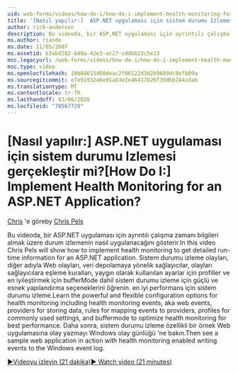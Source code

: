 ```yaml
---
uid: web-forms/videos/how-do-i/how-do-i-implement-health-monitoring-for-an-aspnet-application
title: '[Nasıl yapılır:]  ASP.NET uygulaması için sistem durumu Izlemesi gerçekleştir mi? | Microsoft Docs'
author: rick-anderson
description: Bu videoda, bir ASP.NET uygulaması için ayrıntılı çalışma zamanı bilgileri almak üzere durum izlemenin nasıl uygulanacağını gösterir. Güçlü ve... hakkında bilgi edinin
ms.author: riande
ms.date: 11/05/2007
ms.assetid: b3abd282-840a-42e3-ac27-cddbb22c5e33
msc.legacyurl: /web-forms/videos/how-do-i/how-do-i-implement-health-monitoring-for-an-aspnet-application
msc.type: video
ms.openlocfilehash: 18b84615d60deac2f06122d3d2b9689dc8efb09a
ms.sourcegitcommit: e7e91932a6e91a63e2e46417626f39d6b244a3ab
ms.translationtype: MT
ms.contentlocale: tr-TR
ms.lasthandoff: 03/06/2020
ms.locfileid: "78567720"
---
```

# <a name="how-do-i--implement-health-monitoring-for-an-aspnet-application"></a><span data-ttu-id="9bb6b-105">[Nasıl yapılır:]  ASP.NET uygulaması için sistem durumu Izlemesi gerçekleştir mi?</span><span class="sxs-lookup"><span data-stu-id="9bb6b-105">[How Do I:]  Implement Health Monitoring for an ASP.NET Application?</span></span>

<span data-ttu-id="9bb6b-106">[Chris](https://twitter.com/chrispels) 'e göre</span><span class="sxs-lookup"><span data-stu-id="9bb6b-106">by [Chris Pels](https://twitter.com/chrispels)</span></span>

<span data-ttu-id="9bb6b-107">Bu videoda, bir ASP.NET uygulaması için ayrıntılı çalışma zamanı bilgileri almak üzere durum izlemenin nasıl uygulanacağını gösterir.</span><span class="sxs-lookup"><span data-stu-id="9bb6b-107">In this video Chris Pels will show how to implement health monitoring to get detailed run-time information for an ASP.NET application.</span></span> <span data-ttu-id="9bb6b-108">Sistem durumu izleme olayları, diğer adıyla Web olayları, veri depolamaya yönelik sağlayıcılar, olayları sağlayıcılara eşleme kuralları, yaygın olarak kullanılan ayarlar için profiller ve en iyileştirmek için bufferMode dahil sistem durumu izleme için güçlü ve esnek yapılandırma seçeneklerini öğrenin. en iyi performans için sistem durumu izleme.</span><span class="sxs-lookup"><span data-stu-id="9bb6b-108">Learn the powerful and flexible configuration options for health monitoring including health monitoring events, aka web events, providers for storing data, rules for mapping events to providers, profiles for commonly used settings, and buffermode to optimize health monitoring for best performance.</span></span> <span data-ttu-id="9bb6b-109">Daha sonra, sistem durumu izleme özellikli bir örnek Web uygulamasına olay yazmayı Windows olay günlüğü 'ne bakın.</span><span class="sxs-lookup"><span data-stu-id="9bb6b-109">Then see a sample web application in action with health monitoring enabled writing events to the Windows event log.</span></span>

[<span data-ttu-id="9bb6b-110">&#9654;Videoyu izleyin (21 dakika)</span><span class="sxs-lookup"><span data-stu-id="9bb6b-110">&#9654; Watch video (21 minutes)</span></span>](https://channel9.msdn.com/Blogs/ASP-NET-Site-Videos/how-do-i-implement-health-monitoring-for-an-aspnet-application)

